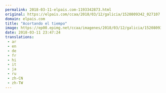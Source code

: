 ```yaml
---
permalink: 2018-03-11-elpais.com-1193342873.html
original: https://elpais.com/ccaa/2018/03/12/galicia/1520809342_027107.html#?ref=rss&format=simple&link=link
domain: elpais.com
title: "Acortando el tiempo"
image: https://ep00.epimg.net/ccaa/imagenes/2018/03/12/galicia/1520809342_027107_1520809570_rrss_normal.jpg
date: 2018-03-11 23:47:24
translations: 
 - ar
 - en
 - de
 - fr
 - hi
 - it
 - ja
 - ru
 - zh-CN
 - zh-TW
---
```


